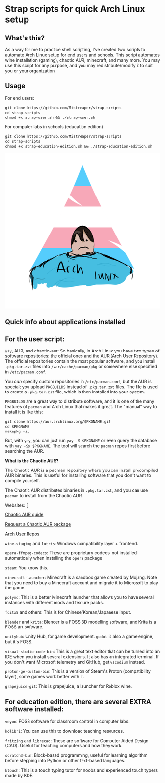 # Strap scripts for quick Arch Linux setup

## What's this?

As a way for me to practice shell scripting, I've created two scripts to automate Arch Linux setup for end users and schools. This script automates wine installation (gaming), chaotic AUR, minecraft, and many more. You may use this script for any purpose, and you may redistribute/modify it to suit you or your organization.



## Usage

For end users:

```
git clone https://github.com/Mistreaper/strap-scripts
cd strap-scripts
chmod +x strap-user.sh && ./strap-user.sh
```

For computer labs in schools (education edition)

```
git clone https://github.com/Mistreaper/strap-scripts
cd strap-scripts
chmod +x strap-education-edition.sh && ./strap-education-edition.sh
```

![](/img/archlunix.png)

## Quick info about applications installed

## For the user script:

`yay`, AUR, and chaotic-aur: So basically, in Arch Linux you have two types of software repositories: the official ones and the AUR (Arch User Repository). The official repositories contain the most popular software, and you install `.pkg.tar.zst` files into `/var/cache/pacman/pkg` or somewhere else specified in `/etc/pacman.conf`. 

You *can* specify custom repositories in `/etc/pacman.conf`, but the AUR is special; you upload `PKGBUILDS` instead of `.pkg.tar.zst` files. The file is used to create a `.pkg.tar.zst` file, which is then installed into your system.

`PKGBUILDS` are a great way to distribute software, and it is one of the many features of `pacman` and Arch Linux that makes it great. The "manual" way to install it is like this:

```
git clone https://aur.archlinux.org/$PKGNAME.git
cd $PKGNAME
makepkg -si
```
But, with `yay`, you can just run `yay -S $PKGNAME` or even query the database with `yay -Ss $PKGNAME`. The tool will search the `pacman` repos first before searching the AUR.

**What is the Chaotic AUR?**

The Chaotic AUR is a pacman repository where you can install precompiled AUR binaries. This is useful for installing software that you don't want to compile yourself.

The Chaotic AUR distributes binaries in `.pkg.tar.zst`, and you can use `pacman` to install from the Chaotic AUR.

Websites: [
    
[Chaotic AUR guide](https://aur.chaotic.cx/)

[Request a Chaotic AUR package](https://github.com/chaotic-aur/packages/issues/new?assignees=&labels=request%3Anew-pkg&template=new-package-requests.yml&title=%5BRequest%5D+)

[Arch User Repos](https://aur.archlinux.org/) 

`wine-staging` and `lutris`: Windows compatibility layer + frontend.

`opera-ffmpeg-codecs`: These are proprietary codecs, not installed automatically when installing the `opera` package

`steam`: You know this. 

`minecraft-launcher`: Minecraft is a sandbox game created by Mojang. Note that you need to buy a Minecraft account and migrate it to Microsoft to play the game.

`polymc`: This is a better Minecraft launcher that allows you to have several instances with different mods and texture packs. 

`fcitx5` and others: This is for Chinese/Korean/Japanese input.

`blender` and `krita`: Blender is a FOSS 3D modelling software, and Krita is a FOSS art software.

`unityhub`: Unity Hub, for game development. `godot` is also a game engine, but it's FOSS.

`visual-studio-code-bin`: This is a great text editor that can be turned into an IDE when you install several extensions. It also has an integrated terminal. If you don't want Microsoft telemetry and GitHub, get `vscodium` instead. 

`proton-ge-custom-bin`: This is a version of Steam's Proton (compatibility layer), some games work better with it.

`grapejuice-git`: This is grapejuice, a launcher for Roblox wine.

## For education edition, there are several EXTRA software installed:

`veyon`: FOSS software for classroom control in computer labs.

`kolibri`: You can use this to download teaching resources.

`fritzing` and `librecad`: These are software for Computer Aided Design (CAD). Useful for teaching computers and how they work.

`scratch3-bin`: Block-based programming, useful for learning algorithm before stepping into Python or other text-based languages.

`ktouch`: This is a touch typing tutor for noobs and experienced touch typers made by KDE.  
